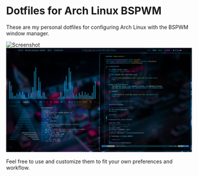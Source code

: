 # Dotfiles for Arch Linux BSPWM

These are my personal dotfiles for configuring Arch Linux with the BSPWM window manager.

![Screenshot](screenshots/2.png)
![Screenshot](screenshots/1.png)

Feel free to use and customize them to fit your own preferences and workflow.
